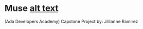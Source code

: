 # Muse [alt text](https://github.com/jillirami/Muse/blob/master/MuseIcon.jpg)
(Ada Developers Academy) Capstone Project by: Jillianne Ramirez
